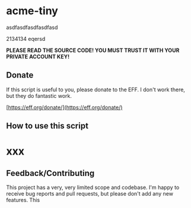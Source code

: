 # acme-tiny

asdfasdfasdfasdfasd

2134134
eqersd

**PLEASE READ THE SOURCE CODE! YOU MUST TRUST IT WITH YOUR PRIVATE ACCOUNT KEY!**

## Donate

If this script is useful to you, please donate to the EFF. I don't work there,
but they do fantastic work.

[https://eff.org/donate/](https://eff.org/donate/)

## How to use this script

xxx
=======
## Feedback/Contributing

This project has a very, very limited scope and codebase. I'm happy to receive
bug reports and pull requests, but please don't add any new features. This
